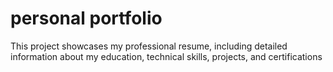 # personal portfolio
This project showcases my professional resume, including detailed information about my education, technical skills, projects, and certifications
